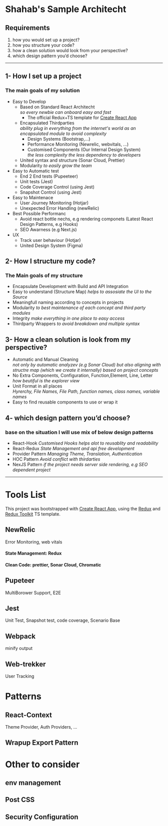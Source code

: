 # Shahab's Sample Architecht

## Requirements

<ol>
    <li>
        how you would set up a project?
    </li>
    <li>how you structure your code?</li>
    <li>how a clean solution would look from your perspective?</li>
    <li>which design pattern you’d choose?</li>
</ol>
<hr/>

## 1- How I set up a project

### The main goals of my solution

<ul>
    <li>Easy to Develop
        <ul>
            <li>
                Based on Standard React Architecht <br><em> so every newbie can onboard easy and fast</em>
                <ul>
                    <li>
                        The official Redux+TS template for <a href="https://github.com/facebook/create-react-app" >Create React App </a>
                    </li>
                </ul>
            </li>
            <li>
                Encapsulated Thirdparties  <br><em>ability plug in everything from the internet's world as an encapsulated module to avoid complexity</em>
                 <ul>
                    <li>
                        Design Systems (Bootstrap,...)
                    </li>
                    <li>
                        Performance Monitoring (Newrelic, webvitals, ...)
                    </li>
                     <li>
                        Customised Components (Our Internal Design System)<br><em>the less complexity the less dependency to developers</em>
                    </li>
                </ul>
            </li>
            <li>
                United syntax and structure (Sonar Cloud, Prettier)
            </li>
            <li>Modularity <em>to easily grow the team</em></li>
        </ul>
    </li>
    <li>Easy to Automatic test
        <ul>
            <li>
                End 2 End tests (Pupeeteer)
            </li>
            <li>
                Unit tests (Jest)
            </li>
            <li>
                Code Coverage Control (using Jest)
            </li>
            <li>
                Snapshot Control (using Jest)
            </li>
        </ul>
    </li>
    <li>Easy to Maintenace
        <ul>
            <li>
                User Journey Monitoring (Hotjar)
            </li>
            <li>
                Unexpected Error Handling (newRelic)
            </li>
        </ul>
    </li>
    <li>Best Possible Performanc
        <ul>
            <li>
                Avoid react bottle nechs, e.g rendering componets (Latest React Design Patterns, e.g Hooks)
            </li>
            <li>
                SEO Awarness (e.g Next.js)
            </li>
        </ul>
    </li>
    <li>UX 
        <ul>
            <li>
                Track user behaviour (Hotjar)
            </li>
            <li>
                United Design System (Figma)
            </li>
        </ul>
    </li>
</ul>

## 2- How I structure my code?

### The Main goals of my structure

<ul>
    <li>Encapsulate Development with Build and API Integration</li>
    <li>
        Easy to understand (Structure Map) <em>helps to assosiate the UI to the Source</em>
    </li>
    <li>
        Meaningfull naming according to concepts in projects
    </li>
    <li>
        Modularity <em>to best maintenance of each concept and third party modules</em>
    </li>
    <li>
        Integrity  <em>make everything in one place to easy access </em>
    </li>
    <li>
        Thirdparty Wrappers <em>to avoid breakdown and multiple syntax</em>
    </li>
</ul>

## 3- How a clean solution is look from my perspective?

<ul>
     <li>
        Automatic and Manual Cleaning <br><em> not only by automatic analyzev (e.g Sonar Cloud) but also aligning with structre map (which we create it internally) based on project concepts</em>
    </li>
    <li>
        No Extra Components, Configuration, Function,Element, Line, Letter
        <br><em>how beutiful is the explorer view</em>
    </li>
     <li>
        Unit Format in all places <br><em> Hyrerchy, File Names, File Path, function names, class names, variable names</em>
    </li>
    <li>
        Easy to find reusable components to use or wrap it
    </li>
  
</ul>

## 4- which design pattern you’d choose?

### base on the situation I will use mix of below design patterns

<ul>
    <li>
        React-Hook <em>Customised Hooks helps alot to reusablity and readability </em>
    </li>
    <li>
        React-Redux <em>State Management and api free development</em>
    </li>
    <li>
        Provider Pattern <em>Managing Theme, Translation, Authentication</em>
    </li>
     <li>
        HOC Pattern <em>Avoid conflict with thirdarties</em>
    </li>
    <li>
        NexJS Pattern <em>if the project needs server side rendering, e.g SEO dependent project</em>
    </li>
</ul>
<hr>

# Tools List
This project was bootstrapped with [Create React App](https://github.com/facebook/create-react-app), using the [Redux](https://redux.js.org/) and [Redux Toolkit](https://redux-toolkit.js.org/) TS template.
## NewRelic
Error Monitoring, web vitals
#### State Management: Redux
#### Clean Code: prettier, Sonar Cloud, Chromatic
## Pupeteer
MultiBorower Support, E2E
## Jest
Unit Test, Snapshot test, code coverage, Scenario Base 
## Webpack
minify output
## Web-trekker
User Tracking
# Patterns
## React-Context
Theme Provider, Auth Providers, ...
## Wrapup Export Pattern

# Other to consider
## env management
## Post CSS 
## Security Configuration



